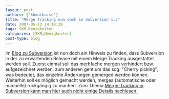 ```yaml
---
layout: post
authors: ["khmarbaise"]
title: "Merge Tracking nun doch in Subversion 1.5"
date: 2007-05-12 14:10:29
tags: SKM,Neuigkeiten
categories: [SKM,Neuigkeiten]
post-type: blog
---
```

Im <a href="http://blogs.open.collab.net/svn/2007/05/the_subversion__1.html"  title="Blog zu Subversion">Blog zu Subversion</a> ist nun doch ein Hinweis zu finden, dass Subversion in der zu erwartenden Release mit einem Merge Tracking ausgestattet werden soll. Zuerst einmal soll das merhfache mergen verhindert bzw. aufgezeichnet werden. zum anderen geht um das sog. "Cherry picking", was bedeutet, das einzelne Änderungen gemerged werden können. Weiterhin soll es möglich gemacht werden, merges (automatische oder manuelle) rückgängig zu machen. Zum Thema <a href="http://subversion.tigris.org/merge-tracking/">Merge-Tracking in Subversion kann man hier auch nicht einige Details nachlesen.</a>
